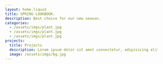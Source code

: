 ```yaml
---
layout: home.liquid
title: SPRING LOOKBOOK.
description: Best choice for our new season.
categories:
  - /assets/imgs/plant.jpg
  - /assets/imgs/plant.jpg
  - /assets/imgs/plant.jpg
projects:
  title: Projects
  description: Lorem ipsum dolor sit amet consectetur, adipisicing elit. Velit quaerat blanditiis eos omnis, ullam, veniam quidem nulla accusantium aperiam cum voluptas officia, adipisci nobis nisi illo dolore aliquam eaque architecto
  image: /assets/imgs/bg.jpg
---
```

